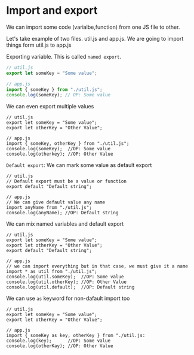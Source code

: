 # Import and export

We can import some code (varialbe,function) from one JS file to other.

Let's take example of two files. util.js and app.js. We are going to import things form util.js to app.js

Exporting variable. This is called `named export`.

```js
// util.js
export let someKey = "Some value";

// app.js
import { someKey } from "./util.js";
console.log(someKey); // OP: Some value
```

We can even export multiple values

```JS
// util.js
export let someKey = "Some value";
export let otherKey = "Other Value";

// app.js
import { someKey, otherKey } from "./util.js";
console.log(someKey);  //OP: Some value
console.log(otherkey); //OP: Other Value
```

`Default export`: We can mark some value as default export

```JS
// util.js
// Default export must be a value or function
export default "Default string";

// app.js
// We can give default value any name
import anyName from "./util.js";
console.log(anyName); //OP: Default string
```

We can mix named variables and default export

```JS
// util.js
export let someKey = "Some value";
export let otherKey = "Other Value";
export default "Default string";

// app.js
// we can import everything but in that case, we must give it a name
import * as util from "./util.js";
console.log(util.someKey);  //OP: Some value
console.log(util.otherKey); //OP: Other Value
console.log(util.default);  //OP: Default string
```
We can use `as` keyword for non-dafault import too

```JS
// util.js
export let someKey = "Some value";
export let otherKey = "Other Value";

// app.js
import { someKey as key, otherKey } from "./util.js:
console.log(key);      //OP: Some value
console.log(otherKay); //OP: Other Value
```
